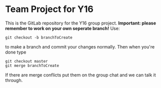 # Team Project for Y16
This is the GitLab repository for the Y16 group project.
**Important: please remember to work on your own seperate branch!**
Use:
```
git checkout -b branchToCreate
```
to make a branch and commit your changes normally. Then when you're done type
```
git checkout master
git merge branchToCreate
```
If there are merge conflicts put them on the group chat and we can talk it through.
